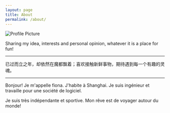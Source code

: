 ```yaml
---
layout: page
title: About
permalink: /about/
---
```


<img src="{{ site.baseurl }}/assets/profile-placeholder.gif" title="Profile Picture" class="profile">

Sharing my idea, interests and personal opinion, whatever it is a place for fun! 
<hr>
已过而立之年，却依然在魔都飘着；喜欢接触新鲜事物，期待遇到每一个有趣的灵魂。

<hr>
Bonjour! Je m'appelle fiona. J'habite à Shanghai. Je suis ingénieur et travaille pour une société de logiciel. 

Je suis très indépendante et sportive. Mon rêve est de voyager autour du monde!
